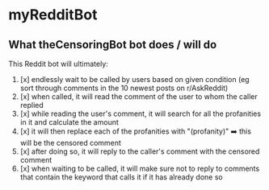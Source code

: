 # myRedditBot

## What theCensoringBot bot does / will do
This Reddit bot will ultimately:
1. [x] endlessly wait to be called by users based on given condition (eg sort through comments in the 10 newest posts on r/AskReddit)
2. [x] when called, it will read the comment of the user to whom the caller replied
3. [x] while reading the user's comment, it will search for all the profanities in it and calculate the amount
4. [x] it will then replace each of the profanities with "(profanity)" :arrow_right: this will be the censored comment
5. [x] after doing so, it will reply to the caller's comment with the censored comment
6. [x] when waiting to be called, it will make sure not to reply to comments that contain the keyword that calls it if it has already done so
